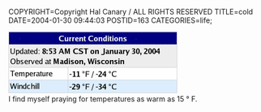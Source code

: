 COPYRIGHT=Copyright Hal Canary / ALL RIGHTS RESERVED
TITLE=cold
DATE=2004-01-30 09:44:03
POSTID=163
CATEGORIES=life;

![Current Conditions. Updated: 8:53 AM CST on January 30, 2004.  Observed at Madison, Wisconsin. Temperature = -11 °F / -24 °C. Windchill = -29 °F / -34 °C](/images/current_conditions.gif)  
I find myself praying for temperatures as warm as 15 ° F.
